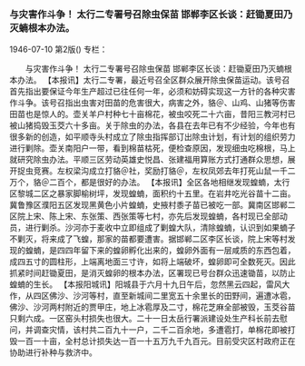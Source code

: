 ### 与灾害作斗争！  太行二专署号召除虫保苗  邯郸李区长谈：赶锄夏田乃灭蝻根本办法。

1946-07-10
第2版()
专栏：

　　与灾害作斗争！
    太行二专署号召除虫保苗
    邯郸李区长谈：赶锄夏田乃灭蝻根本办法。
    【本报讯】太行二专署，最近号召全区群众展开除虫保苗运动。该号召首先指出要保证今年生产超过已往任何一年，必须和妨碍实现这一方针的各种灾害作斗争。该号召指出虫害对田苗的危害很大，病害之外，貉＠、山鸡、山猪等伤害田苗也是惊人的。壶关羊户村种七十亩棉花，被虫咬死二十六亩，昔阳三教河村已被山猪捣毁玉茭六十多亩。关于除虫的办法，各县在去年已有不少经验，今年也有很多新的创造，如平顺寺头村成立了除虫指挥部订出除虫计划，有计划的组织劳力进行剿除。壶关南阳户一带，看到棉苗枯死，便检查原因，发现细虫吃棉根，马上就研究除虫办法。平顺三区劳动英雄史悦昌、张建福用算账方式打通群众思想，展开捉虫竞赛。左权梁沟成立打貉＠社，奖励打貉＠，左权凤郊去年打死山鼠一千二万个，貉＠二百个，都是很好的办法。
    【本报讯】全区各地相继发现蝗蝻，太行区黎城二区之暴家脚榆树坪，发现蝗蝻，面积约十五里。在岩井吃光谷苗十二亩。冀鲁豫区濮阳五区发现黑黄色小片蝗蝻，史掖村黍子苗已被吃一部。冀南区邯郸二区院上宋、陈上宋、东张策、西张策等七村，亦先后发现蝗蝻，各村现已全部动员，进行剿杀。沙河亦于麦收中立即组成了剿蝗大队，清除蝗蝻，认识到如果蝻子不剿灭，将来成了飞蝗，那家的苗都要遭害。据邯郸二区李区长谈，院上宋等村发现的蝗蝻，是四四年留下来的蝗卵孵化出来的，蝗卵外面有一层咸质的东西包着，成四五寸的圆柱形，上端离地面三寸许，如将上端破坏，蝗卵即可全数死灭。因此抓紧时间赶锄夏田，是消灭蝗卵的根本办法，区署现已号台群众迅速锄苗，以防止蝗蝻的生长。
    【本报阳城讯】阳城县于六月十九日午后，忽然黑云四起，雷风大作，从四区佛沙、沙河等村，直至新城间二里宽五十余里长的田野间，遍遭冰雹，佛沙、沙河两村附近的贾甲庄，地上冰雹厚及二寸，棉花芝麻全部被毁，玉茭谷苗只剩六成。一区窑头村损失也很大。二十一日太岳行署派建设处生产科长前去慰问，并调查灾情，该村共二百九十一户，二千二百余地，多遭雹打，单棉花即被打毁一百一十亩，全村总计损失达一百一十五万九千九百元。目前受灾区村政府正在协助进行补种与救济中。
